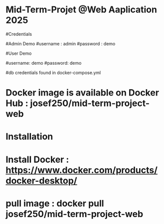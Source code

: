 # Mid-Term-Projet @Web Aaplication 2025

#Credentials

#Admin Demo 
#username : admin
#password : demo

#User Demo

#username: demo
#password: demo

#db credentials found in docker-compose.yml

# Docker image is available on Docker Hub : josef250/mid-term-project-web

# Installation 
# Install Docker : https://www.docker.com/products/docker-desktop/

# pull image : docker pull josef250/mid-term-project-web